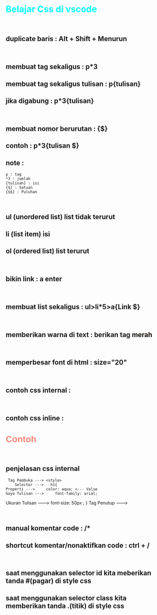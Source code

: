 # Belajar Css di vscode 

</br>

## duplicate baris : Alt + Shift + Menurun

</br>

## membuat tag sekaligus : p*3 

## membuat tag sekaligus tulisan : p{tulisan}
## jika digabung : p*3{tulisan}

</br>

## membuat nomor berurutan : {$} 
## contoh : p*3{tulisan $}
## note : 
	p : tag
	*3 : jumlah
	{tulisan} : isi
	{$} : Satuan
	{$$} : Puluhan


</br>

## ul (unordered list) list tidak  terurut
## li (list item) isi 
## ol (ordered list) list terurut

</br>

## bikin link : a enter

</br>

## membuat list sekaligus :    ul>li*5>a{Link $}

</br>

## memberikan warna di text : berikan tag <font color="merah"> merah </font> 

</br>

## memperbesar font di html : size="20"

</br>


## contoh css internal : 
 <style>
        h1{
            color: aqua;
        }
  </style>


</br>

## contoh css inline :
<h1 style="color: salmon; font-family: arial;">Contoh</h1>

</br>


## penjelasan css internal
     Tag Pembuka ---> <style>
       	Selector --->   h1{
   	Properti --->     color: aqua; <--- Value
    Gaya Tulisan --->	  font-family: arial;
  Ukuran Tulisan --->	  font-size: 50px ;
			   }
     Tag Penutup ---> </style>


</br>

## manual komentar code : /*
## shortcut komentar/nonaktifkan code : ctrl + /


</br>

## saat menggunakan selector id kita meberikan tanda #(pagar) di style css
## saat menggunakan selector class kita memberikan tanda .(titik) di style css
